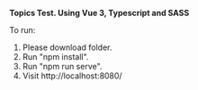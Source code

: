 **Topics Test. Using Vue 3, Typescript and SASS**

To run:
1) Please download folder.
2) Run "npm install".
3) Run "npm run serve".
4) Visit http://localhost:8080/